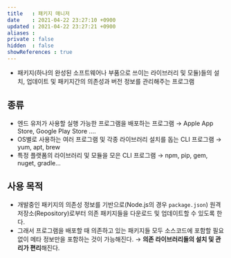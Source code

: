 ```yaml
---
title   : 패키지 매니저
date    : 2021-04-22 23:27:10 +0900
updated : 2021-04-22 23:27:21 +0900
aliases : 
private : false
hidden  : false
showReferences : true
---
```


- 패키지(하나의 완성된 소프트웨어나 부품으로 쓰이는 라이브러리 및 모듈)들의 설치, 업데이트 및 패키지간의 의존성과 버전 정보를 관리해주는 프로그램  

## 종류 
- 엔드 유저가 사용할 실행 가능한 프로그램을 배포하는 프로그램 → Apple App Store, Google Play Store .... 
- OS별로 사용하는 여러 프로그램 및 각종 라이브러리 설치를 돕는 CLI 프로그램 → yum, apt, brew
- 특정 플랫폼의 라이브러리 및 모듈을 모은 CLI 프로그램 → npm, pip, gem, nuget, gradle... 

## 사용 목적  
- 개발중인 패키지의 의존성 정보를 기반으로(Node.js의 경우 `package.json`) 원격 저장소(Repository)로부터 의존 패키지들을 다운로드 및 업데이트할 수 있도록 한다.  
- 그래서 프로그램을 배포할 때 의존하고 있는 패키지들 모두 소스코드에 포함할 필요 없이 메타 정보만을 포함하는 것이 가능해진다.  → **의존 라이브러리들의 설치 및 관리가 편리**해진다.
